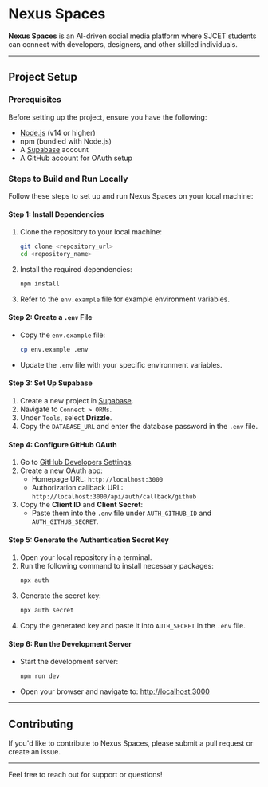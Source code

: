 # Nexus Spaces

**Nexus Spaces** is an AI-driven social media platform where SJCET students can connect with developers, designers, and other skilled individuals.

---

## Project Setup

### Prerequisites
Before setting up the project, ensure you have the following:
- [Node.js](https://nodejs.org/) (v14 or higher)
- npm (bundled with Node.js)
- A [Supabase](https://supabase.com/) account
- A GitHub account for OAuth setup

### Steps to Build and Run Locally

Follow these steps to set up and run Nexus Spaces on your local machine:

#### Step 1: Install Dependencies
1. Clone the repository to your local machine:
   ```bash
   git clone <repository_url>
   cd <repository_name>
   ```
2. Install the required dependencies:
   ```bash
   npm install
   ```
3. Refer to the `env.example` file for example environment variables.

#### Step 2: Create a `.env` File
- Copy the `env.example` file:
  ```bash
  cp env.example .env
  ```
- Update the `.env` file with your specific environment variables.

#### Step 3: Set Up Supabase
1. Create a new project in [Supabase](https://supabase.com/).
2. Navigate to `Connect > ORMs`.
3. Under `Tools`, select **Drizzle**.
4. Copy the `DATABASE_URL` and enter the database password in the `.env` file.

#### Step 4: Configure GitHub OAuth
1. Go to [GitHub Developers Settings](https://github.com/settings/developers).
2. Create a new OAuth app:
   - Homepage URL: `http://localhost:3000`
   - Authorization callback URL: `http://localhost:3000/api/auth/callback/github`
3. Copy the **Client ID** and **Client Secret**:
   - Paste them into the `.env` file under `AUTH_GITHUB_ID` and `AUTH_GITHUB_SECRET`.

#### Step 5: Generate the Authentication Secret Key
1. Open your local repository in a terminal.
2. Run the following command to install necessary packages:
   ```bash
   npx auth
   ```
3. Generate the secret key:
   ```bash
   npx auth secret
   ```
4. Copy the generated key and paste it into `AUTH_SECRET` in the `.env` file.

#### Step 6: Run the Development Server
- Start the development server:
  ```bash
  npm run dev
  ```
- Open your browser and navigate to: [http://localhost:3000](http://localhost:3000)

---

## Contributing
If you'd like to contribute to Nexus Spaces, please submit a pull request or create an issue.


---

Feel free to reach out for support or questions!
